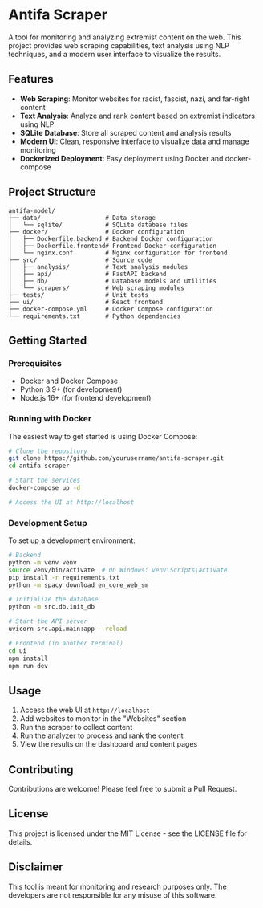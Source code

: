 # Antifa Scraper

A tool for monitoring and analyzing extremist content on the web. This project provides web scraping capabilities, text analysis using NLP techniques, and a modern user interface to visualize the results.

## Features

- **Web Scraping**: Monitor websites for racist, fascist, nazi, and far-right content
- **Text Analysis**: Analyze and rank content based on extremist indicators using NLP
- **SQLite Database**: Store all scraped content and analysis results
- **Modern UI**: Clean, responsive interface to visualize data and manage monitoring
- **Dockerized Deployment**: Easy deployment using Docker and docker-compose

## Project Structure

```
antifa-model/
├── data/                  # Data storage
│   └── sqlite/            # SQLite database files
├── docker/                # Docker configuration
│   ├── Dockerfile.backend # Backend Docker configuration
│   ├── Dockerfile.frontend# Frontend Docker configuration
│   └── nginx.conf         # Nginx configuration for frontend
├── src/                   # Source code
│   ├── analysis/          # Text analysis modules
│   ├── api/               # FastAPI backend
│   ├── db/                # Database models and utilities
│   └── scrapers/          # Web scraping modules
├── tests/                 # Unit tests
├── ui/                    # React frontend
├── docker-compose.yml     # Docker Compose configuration
└── requirements.txt       # Python dependencies
```

## Getting Started

### Prerequisites

- Docker and Docker Compose
- Python 3.9+ (for development)
- Node.js 16+ (for frontend development)

### Running with Docker

The easiest way to get started is using Docker Compose:

```bash
# Clone the repository
git clone https://github.com/yourusername/antifa-scraper.git
cd antifa-scraper

# Start the services
docker-compose up -d

# Access the UI at http://localhost
```

### Development Setup

To set up a development environment:

```bash
# Backend
python -m venv venv
source venv/bin/activate  # On Windows: venv\Scripts\activate
pip install -r requirements.txt
python -m spacy download en_core_web_sm

# Initialize the database
python -m src.db.init_db

# Start the API server
uvicorn src.api.main:app --reload

# Frontend (in another terminal)
cd ui
npm install
npm run dev
```

## Usage

1. Access the web UI at `http://localhost`
2. Add websites to monitor in the "Websites" section
3. Run the scraper to collect content
4. Run the analyzer to process and rank the content
5. View the results on the dashboard and content pages

## Contributing

Contributions are welcome! Please feel free to submit a Pull Request.

## License

This project is licensed under the MIT License - see the LICENSE file for details.

## Disclaimer

This tool is meant for monitoring and research purposes only. The developers are not responsible for any misuse of this software.